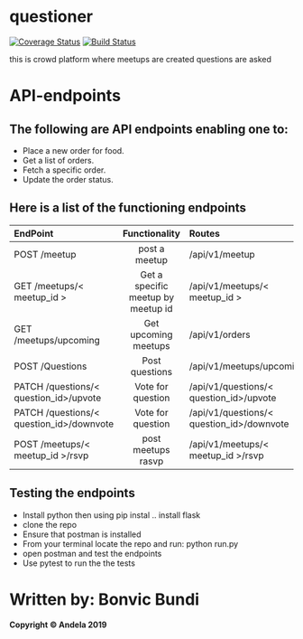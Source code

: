 # questioner

[![Coverage Status](https://coveralls.io/repos/github/b0nbon1/questioner/badge.svg?branch=develop)](https://coveralls.io/github/b0nbon1/questioner?branch=develop)  [![Build Status](https://travis-ci.org/b0nbon1/questioner.svg?branch=develop)](https://travis-ci.org/b0nbon1/questioner)

this is crowd platform where meetups are created questions are asked


# API-endpoints


## The following are API endpoints enabling one to: 
* Place a new order for food.
* Get a list of orders.
* Fetch a specific order.
* Update the order status.
## Here is a list of the functioning endpoints

| EndPoint                | Functionality        | Routes            |
| :---                    |     :---:            | :---              |
| POST /meetup            | post a meetup       | /api/v1/meetup    |
| GET /meetups/< meetup_id >   | Get a specific meetup by meetup id| /api/v1/meetups/< meetup_id > |
| GET /meetups/upcoming            | Get upcoming meetups        | /api/v1/orders    |
| POST /Questions            | Post questions          | /api/v1/meetups/upcoming |
| PATCH /questions/< question_id>/upvote             | Vote for question          | /api/v1/questions/< question_id>/upvote  |
| PATCH /questions/< question_id>/downvote   | Vote for question     | /api/v1/questions/< question_id>/downvote  |
| POST /meetups/< meetup_id >/rsvp             | post meetups rasvp          | /api/v1/meetups/< meetup_id >/rsvp|

  
## Testing the endpoints

* Install python then using pip instal .. install flask
* clone the repo
* Ensure that postman is installed
* From your terminal locate the repo and run: python run.py
* open postman and test the endpoints
* Use pytest to run the the tests


# Written by: Bonvic Bundi
#### Copyright © Andela 2019 
